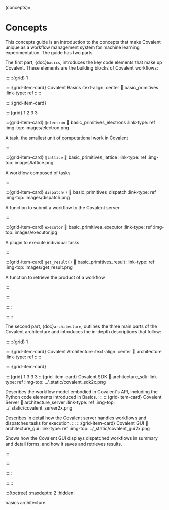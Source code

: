 (concepts)=
# Concepts

This concepts guide is an introduction to the concepts that make Covalent unique as a workflow management system for machine learning experimentation. The guide has two parts.

The first part, {doc}`basics`, introduces the key code elements that make up Covalent. These elements are the building blocks of Covalent workflows:

::::::{grid} 1

:::::{grid-item-card} Covalent Basics
:text-align: center
:link: basic_primitives
:link-type: ref
:::::

:::::{grid-item-card}

::::{grid} 1 2 3 3

:::{grid-item-card} `@electron`
:link: basic_primitives_electrons
:link-type: ref
:img-top: images/electron.png

A task, the smallest unit of computational work in Covalent

:::

:::{grid-item-card} `@lattice`
:link: basic_primitives_lattice
:link-type: ref
:img-top: images/lattice.png

A workflow composed of tasks

:::

:::{grid-item-card} `dispatch()`
:link: basic_primitives_dispatch
:link-type: ref
:img-top: images/dispatch.png

A function to submit a workflow to the Covalent server

:::

:::{grid-item-card} `executor`
:link: basic_primitives_executor
:link-type: ref
:img-top: images/executor.jpg

A plugin to execute individual tasks

:::

:::{grid-item-card} `get_result()`
:link: basic_primitives_result
:link-type: ref
:img-top: images/get_result.png

A function to retrieve the product of a workflow

:::

::::

:::::

::::::


The second part, {doc}`architecture`, outlines the three main parts of the Covalent architecture and introduces the in-depth descriptions that follow:

::::::{grid} 1

:::::{grid-item-card} Covalent Architecture
:text-align: center
:link: architecture
:link-type: ref
:::::

:::::{grid-item-card}

::::{grid} 1 3 3 3
:::{grid-item-card}  Covalent SDK
:link: architecture_sdk
:link-type: ref
:img-top: ../_static/covalent_sdk2x.png


Describes the workflow model embodied in Covalent's API, including the Python code elements introduced in Basics.
:::
:::{grid-item-card}  Covalent Server
:link: architecture_server
:link-type: ref
:img-top: ../_static/covalent_server2x.png

Describes in detail how the Covalent server handles workflows and dispatches tasks for execution.
:::
:::{grid-item-card}  Covalent GUI
:link: architecture_gui
:link-type: ref
:img-top: ../_static/covalent_gui2x.png

Shows how the Covalent GUI displays dispatched workflows in summary and detail forms, and how it saves and retrieves results.

:::

::::

:::::

::::::


:::{toctree}
:maxdepth: 2
:hidden:

basics
architecture
